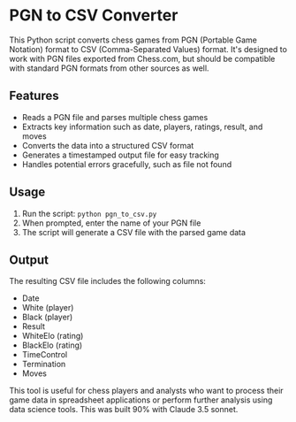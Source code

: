 # PGN to CSV Converter

This Python script converts chess games from PGN (Portable Game Notation) format to CSV (Comma-Separated Values) format. It's designed to work with PGN files exported from Chess.com, but should be compatible with standard PGN formats from other sources as well.

## Features

- Reads a PGN file and parses multiple chess games
- Extracts key information such as date, players, ratings, result, and moves
- Converts the data into a structured CSV format
- Generates a timestamped output file for easy tracking
- Handles potential errors gracefully, such as file not found

## Usage

1. Run the script: `python pgn_to_csv.py`
2. When prompted, enter the name of your PGN file
3. The script will generate a CSV file with the parsed game data

## Output

The resulting CSV file includes the following columns:
- Date
- White (player)
- Black (player)
- Result
- WhiteElo (rating)
- BlackElo (rating)
- TimeControl
- Termination
- Moves

This tool is useful for chess players and analysts who want to process their game data in spreadsheet applications or perform further analysis using data science tools.
This was built 90% with Claude 3.5 sonnet. 
